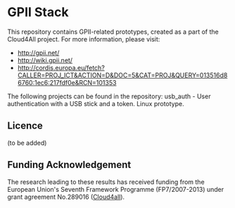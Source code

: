 # GPII Stack 

This repository contains GPII-related prototypes, created as a part of the Cloud4All project. For more information, please visit:
* http://gpii.net/
* http://wiki.gpii.net/
* http://cordis.europa.eu/fetch?CALLER=PROJ_ICT&ACTION=D&DOC=5&CAT=PROJ&QUERY=013516d86760:1ec6:217fdf0e&RCN=101353

The following projects can be found in the repository:
usb_auth - User authentication with a USB stick and a token. Linux prototype.

## Licence
(to be added)

## Funding Acknowledgement

The research leading to these results has received funding from the European
Union's Seventh Framework Programme (FP7/2007-2013) under grant agreement No.289016
([Cloud4all](http://www.cloud4all.info/)).
